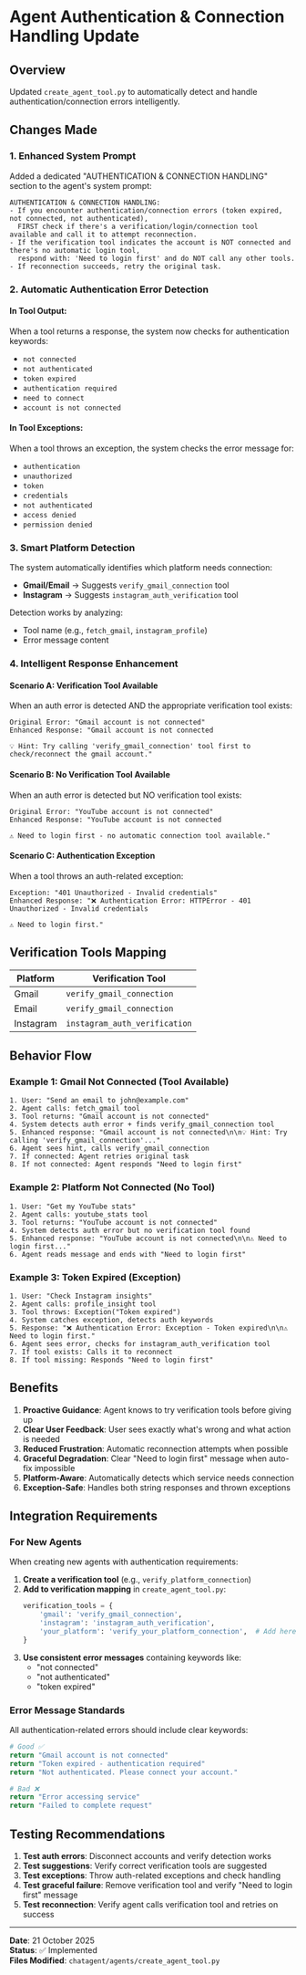 # Agent Authentication & Connection Handling Update

## Overview
Updated `create_agent_tool.py` to automatically detect and handle authentication/connection errors intelligently.

## Changes Made

### 1. Enhanced System Prompt
Added a dedicated "AUTHENTICATION & CONNECTION HANDLING" section to the agent's system prompt:

```
AUTHENTICATION & CONNECTION HANDLING:
- If you encounter authentication/connection errors (token expired, not connected, not authenticated), 
  FIRST check if there's a verification/login/connection tool available and call it to attempt reconnection.
- If the verification tool indicates the account is NOT connected and there's no automatic login tool, 
  respond with: 'Need to login first' and do NOT call any other tools.
- If reconnection succeeds, retry the original task.
```

### 2. Automatic Authentication Error Detection

#### In Tool Output:
When a tool returns a response, the system now checks for authentication keywords:
- `not connected`
- `not authenticated`
- `token expired`
- `authentication required`
- `need to connect`
- `account is not connected`

#### In Tool Exceptions:
When a tool throws an exception, the system checks the error message for:
- `authentication`
- `unauthorized`
- `token`
- `credentials`
- `not authenticated`
- `access denied`
- `permission denied`

### 3. Smart Platform Detection
The system automatically identifies which platform needs connection:
- **Gmail/Email** → Suggests `verify_gmail_connection` tool
- **Instagram** → Suggests `instagram_auth_verification` tool

Detection works by analyzing:
- Tool name (e.g., `fetch_gmail`, `instagram_profile`)
- Error message content

### 4. Intelligent Response Enhancement

#### Scenario A: Verification Tool Available
When an auth error is detected AND the appropriate verification tool exists:
```
Original Error: "Gmail account is not connected"
Enhanced Response: "Gmail account is not connected

💡 Hint: Try calling 'verify_gmail_connection' tool first to check/reconnect the gmail account."
```

#### Scenario B: No Verification Tool Available
When an auth error is detected but NO verification tool exists:
```
Original Error: "YouTube account is not connected"
Enhanced Response: "YouTube account is not connected

⚠️ Need to login first - no automatic connection tool available."
```

#### Scenario C: Authentication Exception
When a tool throws an auth-related exception:
```
Exception: "401 Unauthorized - Invalid credentials"
Enhanced Response: "❌ Authentication Error: HTTPError - 401 Unauthorized - Invalid credentials

⚠️ Need to login first."
```

## Verification Tools Mapping

| Platform | Verification Tool |
|----------|------------------|
| Gmail | `verify_gmail_connection` |
| Email | `verify_gmail_connection` |
| Instagram | `instagram_auth_verification` |

## Behavior Flow

### Example 1: Gmail Not Connected (Tool Available)
```
1. User: "Send an email to john@example.com"
2. Agent calls: fetch_gmail tool
3. Tool returns: "Gmail account is not connected"
4. System detects auth error + finds verify_gmail_connection tool
5. Enhanced response: "Gmail account is not connected\n\n💡 Hint: Try calling 'verify_gmail_connection'..."
6. Agent sees hint, calls verify_gmail_connection
7. If connected: Agent retries original task
8. If not connected: Agent responds "Need to login first"
```

### Example 2: Platform Not Connected (No Tool)
```
1. User: "Get my YouTube stats"
2. Agent calls: youtube_stats tool
3. Tool returns: "YouTube account is not connected"
4. System detects auth error but no verification tool found
5. Enhanced response: "YouTube account is not connected\n\n⚠️ Need to login first..."
6. Agent reads message and ends with "Need to login first"
```

### Example 3: Token Expired (Exception)
```
1. User: "Check Instagram insights"
2. Agent calls: profile_insight tool
3. Tool throws: Exception("Token expired")
4. System catches exception, detects auth keywords
5. Response: "❌ Authentication Error: Exception - Token expired\n\n⚠️ Need to login first."
6. Agent sees error, checks for instagram_auth_verification tool
7. If tool exists: Calls it to reconnect
8. If tool missing: Responds "Need to login first"
```

## Benefits

1. **Proactive Guidance**: Agent knows to try verification tools before giving up
2. **Clear User Feedback**: User sees exactly what's wrong and what action is needed
3. **Reduced Frustration**: Automatic reconnection attempts when possible
4. **Graceful Degradation**: Clear "Need to login first" message when auto-fix impossible
5. **Platform-Aware**: Automatically detects which service needs connection
6. **Exception-Safe**: Handles both string responses and thrown exceptions

## Integration Requirements

### For New Agents
When creating new agents with authentication requirements:

1. **Create a verification tool** (e.g., `verify_platform_connection`)
2. **Add to verification mapping** in `create_agent_tool.py`:
   ```python
   verification_tools = {
       'gmail': 'verify_gmail_connection',
       'instagram': 'instagram_auth_verification',
       'your_platform': 'verify_your_platform_connection',  # Add here
   }
   ```
3. **Use consistent error messages** containing keywords like:
   - "not connected"
   - "not authenticated"
   - "token expired"

### Error Message Standards
All authentication-related errors should include clear keywords:
```python
# Good ✅
return "Gmail account is not connected"
return "Token expired - authentication required"
return "Not authenticated. Please connect your account."

# Bad ❌
return "Error accessing service"
return "Failed to complete request"
```

## Testing Recommendations

1. **Test auth errors**: Disconnect accounts and verify detection works
2. **Test suggestions**: Verify correct verification tools are suggested
3. **Test exceptions**: Throw auth-related exceptions and check handling
4. **Test graceful failure**: Remove verification tool and verify "Need to login first" message
5. **Test reconnection**: Verify agent calls verification tool and retries on success

---

**Date**: 21 October 2025  
**Status**: ✅ Implemented  
**Files Modified**: `chatagent/agents/create_agent_tool.py`
